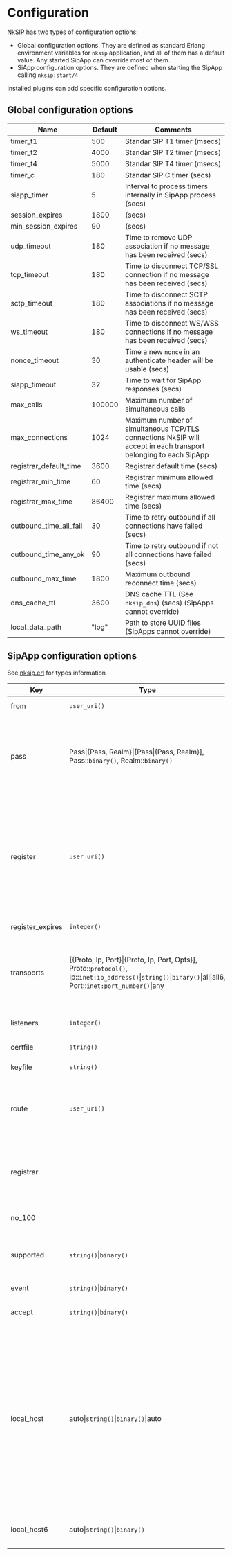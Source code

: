 # Configuration

NkSIP has two types of configuration options:
* Global configuration options. They are defined as standard Erlang environment variables for `nksip` application, and all of them has a default value. Any started SipApp can override most of them.
* SiApp configuration options. They are defined when starting the SipApp calling `nksip:start/4`

Installed plugins can add specific configuration options.


## Global configuration options

Name|Default|Comments
---|---|---
timer_t1|500|Standar SIP T1 timer (msecs)
timer_t2|4000|Standar SIP T2 timer (msecs)
timer_t4|5000|Standar SIP T4 timer (msecs)
timer_c|180|Standar SIP C timer (secs)
siapp_timer|5|Interval to process timers internally in SipApp process (secs)
session_expires|1800|(secs)
min_session_expires|90|(secs)
udp_timeout|180|Time to remove UDP association if no message has been received (secs)
tcp_timeout|180|Time to disconnect TCP/SSL connection if no message has been received (secs)
sctp_timeout|180|Time to disconnect SCTP associations if no message has been received (secs)
ws_timeout|180|Time to disconnect WS/WSS connections if no message has been received (secs)
nonce_timeout|30|Time a new `nonce` in an authenticate header will be usable (secs)
siapp_timeout|32|Time to wait for SipApp responses (secs)
max_calls|100000|Maximum number of simultaneous calls
max_connections|1024|Maximum number of simultaneous TCP/TLS connections NkSIP will accept in each transport belonging to each SipApp
registrar_default_time|3600|Registrar default time (secs)
registrar_min_time|60|Registrar minimum allowed time (secs)
registrar_max_time|86400|Registrar maximum allowed time (secs)
outbound_time_all_fail|30|Time to retry outbound if all connections have failed (secs)
outbound_time_any_ok|90|Time to retry outbound if not all connections have failed (secs)
outbound_max_time|1800|Maximum outbound reconnect time (secs)
dns_cache_ttl|3600|DNS cache TTL (See `nksip_dns`) (secs) (SipApps cannot override)
local_data_path|"log"|Path to store UUID files (SipApps cannot override)


## SipApp configuration options
See [nksip.erl](../../src/nksip.erl) for types information

Key|Type|Default|Description
---|---|---|---
from|`user_uri()`|"NkSIP App <sip:user@nksip>"|Default _From_ to use in the requests
pass|Pass\|{Pass, Realm}\|[Pass\|{Pass, Realm}], Pass::`binary()`, Realm::`binary()`|[]|Passwords to use in case of receiving an _authenticate_ response using `nksip_uac` functions. The first password matching the response´s realm will be used, or the first without any realm if none matches. A hash of the password can be used instead (see `nksip_auth:make_ha1/3`)
register|`user_uri()`|none|NkSIP will try to _REGISTER_ the SipApp with this registrar server or servers (i.e. "sips:sip2sip.info,sips:other.com"). If the SipApp supports outbound (RFC5626), a new reg_id will be generated for each one, a flow will be stablished, and, if the remote party also supports outbound, keep alive messages will be sent over each flow. See `nksip_sipapp_auto:get_registers/1` and `nksip_sipapp:register_update/3`
register_expires|`integer()`|300|In case of register, registration interval (secs)
transports|[{Proto, Ip, Port}\|{Proto, Ip, Port, Opts}], Proto::`protocol()`, Ip::`inet:ip_address()`\|`string()`\|`binary()`\|all\|all6, Port::`inet:port_number()`\|any|[{udp, any, all}, {tls, any, all}]`|The SipApp can start any number of transports. If an UDP transport is started, a TCP transport on the same IP and port will be started automatically. Use `all` to use _all_ available IPv4 addresses and `all6` for all IPv6 addresses, and `any` to use any available port
listeners|`integer()`|1|Number of pre-started listeners for TCP, TLS, WS and WSS (see [Ranch's](http://ninenines.eu/docs/en/ranch/HEAD/guide/introduction) documentation)
certfile|`string()`|"(privdir)/cert.pem"|Path to the certificate file for TLS
keyfile|`string()`|"(privdir)/key.pem"|Path to the key file for TLS
route|`user_uri()`|[]|Route (outbound proxy) to use. Generates one or more `Route` headers in every request, for example `<sip:1.2.3.4;lr>, <sip:abcd;lr>` (you will usually append the `lr` option to use _loose routing_)
registrar|||If present, allows the automatic processing _REGISTER_ requests, even if no `register/3` callback is defined, using `nksip_sipapp:register/3`. The word _REGISTER_ will also be present in all _Allow_ headers.
no_100|||If present, forbids the generation of automatic `100-type` responses for INVITE requests
supported|`string()`\|`binary()`|(installed plugins)|If present, these tokens will be used in _Supported_ headers instead of the default supported list, for example "my_token1, mytoken2, 100rel"
event|`string()`\|`binary()`|""|Lists the Event Packages this SipApp supports
accept|`string()`\|`binary()`|"*/*"|If defined, this value will be used instead of default when option `accept` is used
local_host|auto\|`string()`\|`binary()`\|auto|Default host or IP to use in headers like _Via_, _Contact_ and _Record-Route_. If set to `auto` NkSIP will use the IP of the transport selected in every case. If that transport is listening on all addresses NkSIP will try to find the best IP using the first valid IP among the network interfaces `ethX` and `enX`, or localhost if none is found
local_host6|auto\|`string()`\|`binary()`|auto|Default host or IP to use in headers like _Via_, _Contact_ and _Record-Route_ for IPv6 transports. See `local_host` option.


